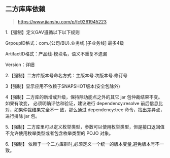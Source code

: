 ## 二方库库依赖

> https://www.jianshu.com/p/fc9261945223
>
> 

1.【强制】定义GAV遵循以下以下规则

GrpoupID格式：com.{公司/BU}.业务线.[子业务线] 最多4级

ArtifactID格式：产品线-模块名，语义不重复不遗漏

Version：详细

2.【强制】二方库版本号命名方式：主版本号.次版本号.修订号

3【强制】显示应用不依赖于SNAPSHOT版本(安全包除外)

4【强制】二方库的新增或升级，保持除功能点之外的其它 jar 包仲裁结果不变。如果有改变， 必须明确评估和验证，建议进行 dependency:resolve 前后信息比对，如果仲裁结果完全不一 致，那么通过 dependency:tree 命令，找出差异点，进行<excludes>排除 jar 包。

5.【强制】二方库里可以定义枚举类型，参数可以使用枚举类型，但是接口返回值不允许使用枚举类型或者包含枚举类型的 POJO 对象。

6.【强制】 依赖于一个二方库群时,必须定义一个统一的版本变量,避免版本号不一致。

